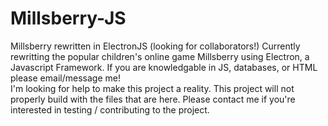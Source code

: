 # Millsberry-JS
Millsberry rewritten in ElectronJS (looking for collaborators!)
Currently rewritting the popular children's online game Millsberry using Electron, a Javascript Framework. If you are knowledgable in JS, databases, or HTML please email/message me!  
I'm looking for help to make this project a reality. This project will not properly build with the files that are here. Please contact me if you're interested in testing / contributing to the project.
